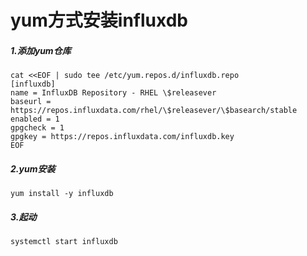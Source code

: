 # yum方式安装influxdb

##### 1.添加yum仓库
```shell
cat <<EOF | sudo tee /etc/yum.repos.d/influxdb.repo
[influxdb]
name = InfluxDB Repository - RHEL \$releasever
baseurl = https://repos.influxdata.com/rhel/\$releasever/\$basearch/stable
enabled = 1
gpgcheck = 1
gpgkey = https://repos.influxdata.com/influxdb.key
EOF
```

##### 2.yum安装
```shell
yum install -y influxdb
```

##### 3.起动
```shell
systemctl start influxdb
```